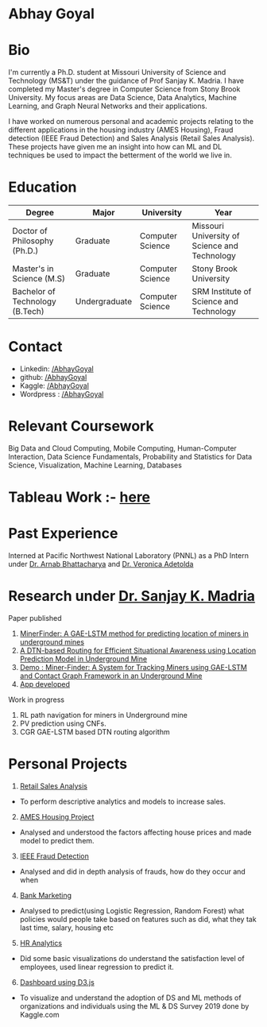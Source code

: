 # Abhay Goyal
# Bio
I'm currently a Ph.D. student at Missouri University of Science and Technology (MS&T) under the guidance of Prof Sanjay K. Madria. I have completed my Master's degree in Computer Science from Stony Brook University. My focus areas are Data Science, Data Analytics, Machine Learning, and Graph Neural Networks and their applications.

I have worked on numerous personal and academic projects relating to the different applications in the housing industry (AMES Housing), Fraud detection (IEEE Fraud Detection) and Sales Analysis (Retail Sales Analysis). These projects have given me an insight into how can ML and DL techniques be used to impact the betterment of the world we live in.

# Education

Degree| Major   |University   | Year
|---|---|---|---|
Doctor of Philosophy (Ph.D.) | Graduate | Computer Science | Missouri University of Science and Technology | 2021-2025
Master's in Science (M.S) | Graduate |Computer Science   |Stony Brook University| 2019-2021
Bachelor of Technology (B.Tech) | Undergraduate |Computer Science   |SRM Institute of Science and Technology| 2015-19

# Contact
* Linkedin: [/AbhayGoyal](https://www.linkedin.com/in/abhay-goyal-at-work)
* github: [/AbhayGoyal](https://www.github.com/AbhayGoyal/)
* Kaggle: [/AbhayGoyal](https://www.kaggle.com/golion)
* Wordpress : [/AbhayGoyal](https://www.abhaygoyal.wordpress.com)

# Relevant Coursework
Big Data and Cloud Computing, Mobile Computing, Human-Computer Interaction, Data Science Fundamentals, Probability and Statistics for Data Science, Visualization, Machine Learning, Databases

# Tableau Work :- [here](https://public.tableau.com/profile/abhay2071#!/?newProfile=&activeTab=0)

# Past Experience 
Interned at Pacific Northwest National Laboratory (PNNL) as a PhD Intern under [Dr. Arnab Bhattacharya]() and [Dr. Veronica Adetolda]() 
  
# Research under [Dr. Sanjay K. Madria](https://web.mst.edu/cswebdb/about.html)
Paper published
1. [MinerFinder: A GAE-LSTM method for predicting location of miners in underground mines](https://dl.acm.org/doi/abs/10.1145/3557915.3561024)
2. [A DTN-based Routing for Efficient Situational Awareness using Location Prediction Model in Underground Mine](https://dl.acm.org/doi/abs/10.1145/3571306.3571439)
3. [Demo : Miner-Finder: A System for Tracking Miners using GAE-LSTM and Contact Graph Framework in an Underground Mine](https://dl.acm.org/doi/abs/10.1145/3616390.3618290)
4. [App developed](https://drive.google.com/file/d/1bfZIMOEmLcOtKkm5j6hAyqeKXAxFLyhs/view?usp=drive_link)
   
Work in progress
1. RL path navigation for miners in Underground mine
2. PV prediction using CNFs.
3. CGR GAE-LSTM based DTN routing algorithm
  

# Personal Projects
1. [Retail Sales Analysis](https://github.com/AbhayGoyal/Retail-Sales_Analysis)
  * To perform descriptive analytics and models to increase sales.
2. [AMES Housing Project](https://www.kaggle.com/golion/dsf-2/)
  * Analysed and understood the factors affecting house prices and made model to predict them.
3. [IEEE Fraud Detection](https://www.kaggle.com/golion/abhaygoyal-dsf)
  * Analysed and did in depth analysis of frauds, how do they occur and when
4. [Bank Marketing](https://github.com/AbhayGoyal/Bank_Marketing/)
  * Analysed to predict(using Logistic Regression, Random Forest) what policies would people take based on features such as did, what they tak last time, salary, housing etc
5. [HR Analytics](https://github.com/AbhayGoyal/HR-Analytics/)
  * Did some basic visualizations do understand the satisfaction level of employees, used linear regression to predict it.
6. [Dashboard using D3.js](https://github.com/AbhayGoyal/HR-Analytics/)
  * To visualize and understand the adoption of DS and ML methods of organizations and individuals using the ML & DS Survey 2019 
  done by Kaggle.com



  
